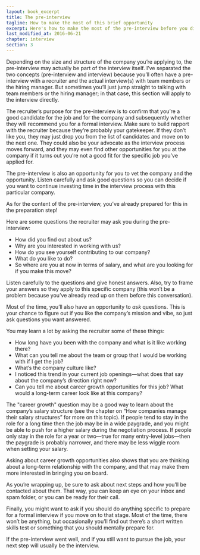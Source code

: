 ```yaml
---
layout: book_excerpt
title: The pre-interview
tagline: How to make the most of this brief opportunity
excerpt: Here's how to make the most of the pre-interview before you dive into the interview process.
last_modified_at: 2016-06-21
chapter: interview
section: 3
---
```


Depending on the size and structure of the company you’re applying to, the pre-interview may actually be part of the interview itself. I’ve separated the two concepts (pre-interview and interview) because you’ll often have a pre-interview with a recruiter and the actual interview(s) with team members or the hiring manager. But sometimes you’ll just jump straight to talking with team members or the hiring manager; in that case, this section will apply to the interview directly.

The recruiter’s purpose for the pre-interview is to confirm that you’re a good candidate for the job and for the company and subsequently whether they will recommend you for a formal interview. Make sure to build rapport with the recruiter because they’re probably your gatekeeper. If they don’t like you, they may just drop you from the list of candidates and move on to the next one. They could also be your advocate as the interview process moves forward, and they may even find other opportunities for you at the company if it turns out you’re not a good fit for the specific job you’ve applied for.

The pre-interview is also an opportunity for you to vet the company and the opportunity. Listen carefully and ask good questions so you can decide if you want to continue investing time in the interview process with this particular company.

As for the content of the pre-interview, you’ve already prepared for this in the preparation step!

Here are some questions the recruiter may ask you during the pre-interview:

* How did you find out about us?
* Why are you interested in working with us?
* How do you see yourself contributing to our company?
* What do you like to do?
* So where are you at now in terms of salary, and what are you looking for if you make this move?

Listen carefully to the questions and give honest answers. Also, try to frame your answers so they apply to this specific company (this won’t be a problem because you’ve already read up on them before this conversation). 

Most of the time, you’ll also have an opportunity to *ask* questions. This is your chance to figure out if you like the company’s mission and vibe, so just ask questions you want answered.

You may learn a lot by asking the recruiter some of these things:

* How long have you been with the company and what is it like working there?
* What can you tell me about the team or group that I would be working with if I get the job?
* What’s the company culture like?
* I noticed this trend in your current job openings—what does that say about the company’s direction right now?
* Can you tell me about career growth opportunities for this job? What would a long-term career look like at this company?

The "career growth" question may be a good way to learn about the company’s salary structure (see the chapter on “How companies manage their salary structures” for more on this topic). If people tend to stay in the role for a long time then the job may be in a wide paygrade, and you might be able to push for a higher salary during the negotiation process. If people only stay in the role for a year or two—true for many entry-level jobs—then the paygrade is probably narrower, and there may be less wiggle room when setting your salary. 

Asking about career growth opportunities also shows that you are thinking about a long-term relationship with the company, and that may make them more interested in bringing you on board.

As you’re wrapping up, be sure to ask about next steps and how you’ll be contacted about them. That way, you can keep an eye on your inbox and spam folder, or you can be ready for their call.

Finally, you might want to ask if you should do anything specific to prepare for a formal interview if you move on to that stage. Most of the time, there won’t be anything, but occasionally you’ll find out there’s a short written skills test or something that you should mentally prepare for.

If the pre-interview went well, and if you still want to pursue the job, your next step will usually be the interview.
